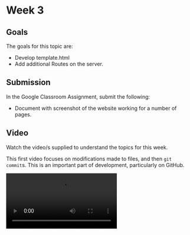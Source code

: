 # Week 3

## Goals

The goals for this topic are:

- Develop template.html
- Add additional Routes on the server.


## Submission

In the Google Classroom Assignment, submit the following:

- Document with screenshot of the website working for a number of pages.


## Video

Watch the video/s supplied to understand the topics for this week.

This first video focuses on modifications made to files, and then `git commit`s. This is an important part of development, particularly on GitHub.

<video src="https://youtu.be/6RduPVA3c2E?si=wbW3A3FMmbobNchu"/>

This video will focus on

- The Flask file structure
- `base.html` and its importance to Flask projects.

<video src="https://youtu.be/7z648EtAEQc?si=VNXyx1ELk7PhemHL"/>


---

## Resources

[https://docs.google.com/presentation/d/1pbr8oCPU-eFApAv402zJ0NRUOYEl250PC8xEDo0x7nk/edit?usp=drive_web](https://docs.google.com/presentation/d/1pbr8oCPU-eFApAv402zJ0NRUOYEl250PC8xEDo0x7nk/edit?usp=drive_web)

---

## Theory

Read/watch the following information.

### Model View Controller

<video src="https://youtu.be/DUg2SWWK18I?si=gqhHvVMOAFrzkygn"/>


![Model view controller.png](Model_view_controller.png)

---

## Practical Tasks

1. Update `base.html` covering the content in the video.
2. Update `app.py` to load specific pages.
3. Add the new HTML pages as demonstrated in the video.
4. Continue adding new HTML pages & routes for the following pages. The pages can be blank similar to index and history, but change the title in the same manner, and update the navbar to link between the four pages.
    1. Contact Us
    2. Photo Gallery
5. **Commit and sync** changes with your repository

---

## Additional Information

The first assessment is coming up! It’s worth 25% of the semester grade and is due 1/3/24.

You will have one week of school to complete the task. It will be published on the Monday morning of week 5 (at the latest), and you will have until the Friday (the 1st March) to complete it.

**So be prepared**. Make sure you access and read the assessment documents when they get posted. It’ll be posted to Google Classroom, and I’ll make an announcement on Discord.

Make sure you allocate a number of hours to complete the required work for that week.

If you’re going to be away in Week 5, please contact me ASAP.
